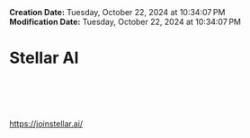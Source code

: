 <div><b>Creation Date:</b> Tuesday, October 22, 2024 at 10:34:07 PM<br></div>
<div><b>Modification Date:</b> Tuesday, October 22, 2024 at 10:34:07 PM<br></div>
<div><h1>Stellar AI</h1><h1><br></h1></div>
<div><a href=https://joinstellar.ai/>https://joinstellar.ai/</a><br></div>

